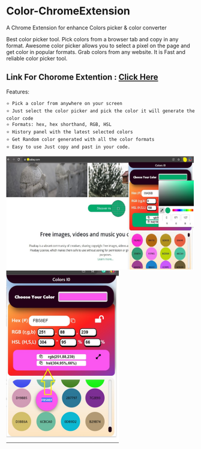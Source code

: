 # Color-ChromeExtension

A Chrome Extension for enhance Colors picker & color converter

Best color picker tool. Pick colors from a browser tab and copy in any format.
Awesome color picker allows you to select a pixel on the page and get color in popular formats.
Grab colors from any website. It is Fast and reliable color picker tool.

## Link For Chorome Extention : [Click Here](https://chrome.google.com/webstore/detail/pick-color/khjolfgpcjhcmealonfmmchhagngnecf)

Features:

```
⭐ Pick a color from anywhere on your screen
⭐ Just select the color picker and pick the color it will generate the color code
⭐ Formats: hex, hex shorthand, RGB, HSL
⭐ History panel with the latest selected colors
⭐ Get Random color generated with all the color formats
⭐ Easy to use Just copy and past in your code.
```

<img src="https://github.com/u4saif/Color-ChromeExtension/blob/main/assets/images/screenShort2.jpg" alt="drawing" width="500"/>
 
 <img src="https://github.com/u4saif/Color-ChromeExtension/blob/main/assets/images/screenShort3.jpg" alt="drawing" width="300"/>

